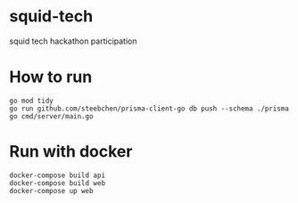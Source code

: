 # squid-tech
squid tech hackathon participation

# How to run
```
go mod tidy
go run github.com/steebchen/prisma-client-go db push --schema ./prisma
go cmd/server/main.go
```

# Run with docker
```
docker-compose build api
docker-compose build web
docker-compose up web
```
